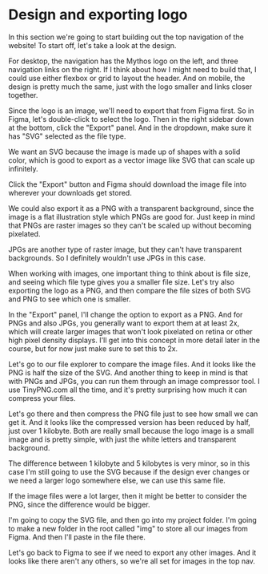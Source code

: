 # Design and exporting logo

In this section we're going to start building out the top navigation of the website! To start off, let's take a look at the design.

For desktop, the navigation has the Mythos logo on the left, and three navigation links on the right. If I think about how I might need to build that, I could use either flexbox or grid to layout the header. And on mobile, the design is pretty much the same, just with the logo smaller and links closer together.

Since the logo is an image, we'll need to export that from Figma first. So in Figma, let's double-click to select the logo. Then in the right sidebar down at the bottom, click the "Export" panel. And in the dropdown, make sure it has "SVG" selected as the file type.

We want an SVG because the image is made up of shapes with a solid color, which is good to export as a vector image like SVG that can scale up infinitely.

Click the "Export" button and Figma should download the image file into wherever your downloads get stored.

We could also export it as a PNG with a transparent background, since the image is a flat illustration style which PNGs are good for. Just keep in mind that PNGs are raster images so they can't be scaled up without becoming pixelated.

JPGs are another type of raster image, but they can't have transparent backgrounds. So I definitely wouldn't use JPGs in this case.

When working with images, one important thing to think about is file size, and seeing which file type gives you a smaller file size. Let's try also exporting the logo as a PNG, and then compare the file sizes of both SVG and PNG to see which one is smaller.

In the "Export" panel, I'll change the option to export as a PNG. And for PNGs and also JPGs, you generally want to export them at at least 2x, which will create larger images that won't look pixelated on retina or other high pixel density displays. I'll get into this concept in more detail later in the course, but for now just make sure to set this to 2x.

Let's go to our file explorer to compare the image files. And it looks like the PNG is half the size of the SVG. And another thing to keep in mind is that with PNGs and JPGs, you can run them through an image compressor tool. I use TinyPNG.com all the time, and it's pretty surprising how much it can compress your files.

Let's go there and then compress the PNG file just to see how small we can get it. And it looks like the compressed version has been reduced by half, just over 1 kilobyte. Both are really small because the logo image is a small image and is pretty simple, with just the white letters and transparent background.

The difference between 1 kilobyte and 5 kilobytes is very minor, so in this case I'm still going to use the SVG because if the design ever changes or we need a larger logo somewhere else, we can use this same file.

If the image files were a lot larger, then it might be better to consider the PNG, since the difference would be bigger.

I'm going to copy the SVG file, and then go into my project folder. I'm going to make a new folder in the root called "img" to store all our images from Figma. And then I'll paste in the file there.

Let's go back to Figma to see if we need to export any other images. And it looks like there aren't any others, so we're all set for images in the top nav.
